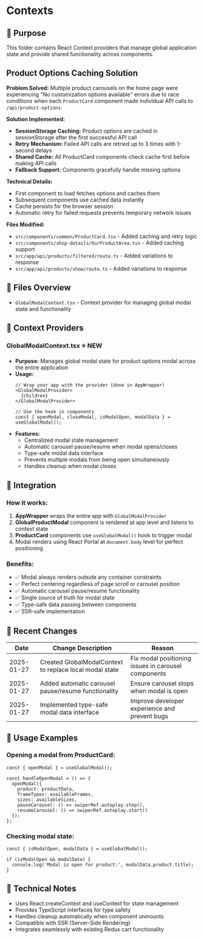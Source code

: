 # Contexts

## 📌 Purpose
This folder contains React Context providers that manage global application state and provide shared functionality across components.

## Product Options Caching Solution

**Problem Solved:** Multiple product carousels on the home page were experiencing "No customization options available" errors due to race conditions when each `ProductCard` component made individual API calls to `/api/product-options`.

**Solution Implemented:**
- **SessionStorage Caching:** Product options are cached in sessionStorage after the first successful API call
- **Retry Mechanism:** Failed API calls are retried up to 3 times with 1-second delays
- **Shared Cache:** All ProductCard components check cache first before making API calls
- **Fallback Support:** Components gracefully handle missing options

**Technical Details:**
- First component to load fetches options and caches them
- Subsequent components use cached data instantly
- Cache persists for the browser session
- Automatic retry for failed requests prevents temporary network issues

**Files Modified:**
- `src/components/common/ProductCard.tsx` - Added caching and retry logic
- `src/components/shop-details/OurProductArea.tsx` - Added caching support
- `src/app/api/products/filtered/route.ts` - Added variations to response
- `src/app/api/products/show/route.ts` - Added variations to response

## 📂 Files Overview
- `GlobalModalContext.tsx` - Context provider for managing global modal state and functionality

## 🧩 Context Providers

### GlobalModalContext.tsx ⭐ **NEW**
- **Purpose:** Manages global modal state for product options modal across the entire application
- **Usage:**
  ```tsx
  // Wrap your app with the provider (done in AppWrapper)
  <GlobalModalProvider>
    {children}
  </GlobalModalProvider>

  // Use the hook in components
  const { openModal, closeModal, isModalOpen, modalData } = useGlobalModal();
  ```
- **Features:**
  - Centralized modal state management
  - Automatic carousel pause/resume when modal opens/closes
  - Type-safe modal data interface
  - Prevents multiple modals from being open simultaneously
  - Handles cleanup when modal closes

## 🔧 Integration

### How it works:
1. **AppWrapper** wraps the entire app with `GlobalModalProvider`
2. **GlobalProductModal** component is rendered at app level and listens to context state
3. **ProductCard** components use `useGlobalModal()` hook to trigger modal
4. Modal renders using React Portal at `document.body` level for perfect positioning

### Benefits:
- ✅ Modal always renders outside any container constraints
- ✅ Perfect centering regardless of page scroll or carousel position
- ✅ Automatic carousel pause/resume functionality
- ✅ Single source of truth for modal state
- ✅ Type-safe data passing between components
- ✅ SSR-safe implementation

## 🔄 Recent Changes

| Date       | Change Description                                                 | Reason                         |
|------------|--------------------------------------------------------------------|--------------------------------|
| 2025-01-27 | Created GlobalModalContext to replace local modal state | Fix modal positioning issues in carousel components |
| 2025-01-27 | Added automatic carousel pause/resume functionality | Ensure carousel stops when modal is open |
| 2025-01-27 | Implemented type-safe modal data interface | Improve developer experience and prevent bugs |

## 🎯 Usage Examples

### Opening a modal from ProductCard:
```tsx
const { openModal } = useGlobalModal();

const handleOpenModal = () => {
  openModal({
    product: productData,
    frameTypes: availableFrames,
    sizes: availableSizes,
    pauseCarousel: () => swiperRef.autoplay.stop(),
    resumeCarousel: () => swiperRef.autoplay.start()
  });
};
```

### Checking modal state:
```tsx
const { isModalOpen, modalData } = useGlobalModal();

if (isModalOpen && modalData) {
  console.log('Modal is open for product:', modalData.product.title);
}
```

## 🔧 Technical Notes
- Uses React.createContext and useContext for state management
- Provides TypeScript interfaces for type safety
- Handles cleanup automatically when component unmounts
- Compatible with SSR (Server-Side Rendering)
- Integrates seamlessly with existing Redux cart functionality
